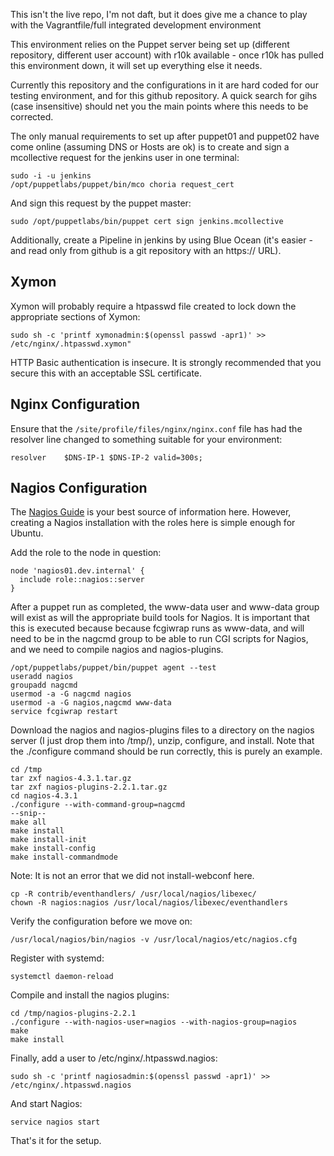 This isn't the live repo, I'm not daft, but it does give me a chance to play with the Vagrantfile/full integrated development environment

This environment relies on the Puppet server being set up (different repository, different user account) with r10k available - once r10k has pulled this environment down, it will set up everything else it needs.

Currently this repository and the configurations in it are hard coded for our testing environment, and for this github repository. A quick search for gihs (case insensitive) should net you the main points where this needs to be corrected.

The only manual requirements to set up after puppet01 and puppet02 have come online (assuming DNS or Hosts are ok) is to create and sign a mcollective request for the jenkins user in one terminal:

```
sudo -i -u jenkins
/opt/puppetlabs/puppet/bin/mco choria request_cert
```

And sign this request by the puppet master:

```
sudo /opt/puppetlabs/bin/puppet cert sign jenkins.mcollective
```

Additionally, create a Pipeline in jenkins by using Blue Ocean (it's easier - and read only from github is a git repository with an https:// URL).

## Xymon

Xymon will probably require a htpasswd file created to lock down the appropriate sections of Xymon:

```
sudo sh -c 'printf xymonadmin:$(openssl passwd -apr1)' >> /etc/nginx/.htpasswd.xymon"
```

HTTP Basic authentication is insecure. It is strongly recommended that you secure this with an acceptable SSL certificate.

## Nginx Configuration

Ensure that the `/site/profile/files/nginx/nginx.conf` file has had the resolver line changed to something suitable for your environment:

```
resolver	$DNS-IP-1 $DNS-IP-2 valid=300s;
```

## Nagios Configuration

The [Nagios Guide](https://assets.nagios.com/downloads/nagioscore/docs/Installing_Nagios_Core_From_Source.pdf) is your best source of information here. However, creating a Nagios installation with the roles here is simple enough for Ubuntu.

Add the role to the node in question:

    node 'nagios01.dev.internal' {
      include role::nagios::server
    }

After a puppet run as completed, the www-data user and www-data group will exist as will the appropriate build tools for Nagios. It is important that this is executed because because fcgiwrap runs as www-data, and will need to be in the nagcmd group to be able to run CGI scripts for Nagios, and we need to compile nagios and nagios-plugins.

    /opt/puppetlabs/puppet/bin/puppet agent --test
    useradd nagios
    groupadd nagcmd
    usermod -a -G nagcmd nagios
    usermod -a -G nagios,nagcmd www-data
    service fcgiwrap restart

Download the nagios and nagios-plugins files to a directory on the nagios server (I just drop them into /tmp/), unzip, configure, and install. Note that the ./configure command should be run correctly, this is purely an example.

    cd /tmp
    tar zxf nagios-4.3.1.tar.gz
    tar zxf nagios-plugins-2.2.1.tar.gz
    cd nagios-4.3.1
    ./configure --with-command-group=nagcmd
    --snip--
    make all
    make install
    make install-init
    make install-config
    make install-commandmode

Note: It is not an error that we did not install-webconf here.

    cp -R contrib/eventhandlers/ /usr/local/nagios/libexec/
    chown -R nagios:nagios /usr/local/nagios/libexec/eventhandlers

Verify the configuration before we move on:

    /usr/local/nagios/bin/nagios -v /usr/local/nagios/etc/nagios.cfg

Register with systemd:

    systemctl daemon-reload

Compile and install the nagios plugins:

    cd /tmp/nagios-plugins-2.2.1
    ./configure --with-nagios-user=nagios --with-nagios-group=nagios
    make
    make install

Finally, add a user to /etc/nginx/.htpasswd.nagios:

    sudo sh -c 'printf nagiosadmin:$(openssl passwd -apr1)' >> /etc/nginx/.htpasswd.nagios

And start Nagios:

    service nagios start

That's it for the setup.
